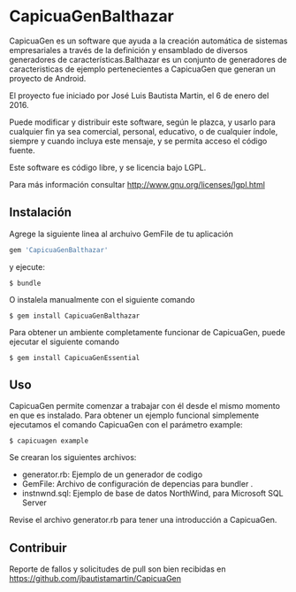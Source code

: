 # CapicuaGenBalthazar

CapicuaGen es un software que ayuda a la creación automática de
sistemas empresariales a través de la definición y ensamblado de
diversos generadores de características.Balthazar es un conjunto de generadores de caracteristicas de ejemplo pertenecientes a CapicuaGen
                                        que generan un proyecto de Android.

El proyecto fue iniciado por José Luis Bautista Martin, el 6 de enero
del 2016.

Puede modificar y distribuir este software, según le plazca, y usarlo
para cualquier fin ya sea comercial, personal, educativo, o de cualquier
índole, siempre y cuando incluya este mensaje, y se permita acceso el
código fuente.

Este software es código libre, y se licencia bajo LGPL.

Para más información consultar http://www.gnu.org/licenses/lgpl.html


## Instalación

Agrege la siguiente linea al archuivo GemFile de tu aplicación

```ruby
gem 'CapicuaGenBalthazar'
```

y ejecute:

    $ bundle

O instalela manualmente con el siguiente comando

    $ gem install CapicuaGenBalthazar

Para obtener un ambiente completamente funcionar de CapicuaGen, puede ejecutar el siguiente comando

    $ gem install CapicuaGenEssential

## Uso

CapicuaGen  permite comenzar a trabajar con él desde el mismo momento en que es instalado. Para obtener un ejemplo funcional simplemente ejecutamos el comando CapicuaGen con el parámetro example:

    $ capicuagen example

Se crearan los siguientes archivos:

* generator.rb: Ejemplo de un generador de codigo
* GemFile: Archivo de configuración de depencias para bundler .
* instnwnd.sql: Ejemplo de base de datos NorthWind, para Microsoft SQL Server

Revise el archivo generator.rb para tener una introducción a CapicuaGen.

## Contribuir

Reporte de fallos y solicitudes de pull son bien recibidas en https://github.com/jbautistamartin/CapicuaGen

